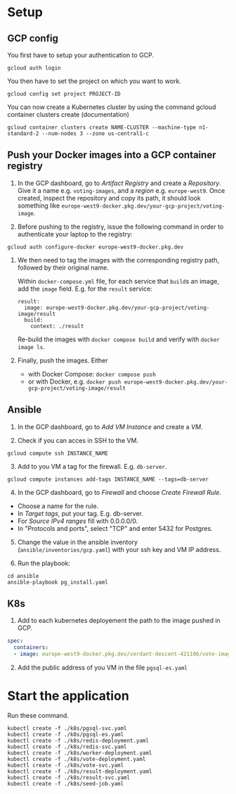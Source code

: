 # Setup

## GCP config

You first have to setup your authentication to GCP.

```shell
gcloud auth login
```

You then have to set the project on which you want to work.

```shell
gcloud config set project PROJECT-ID
```

You can now create a Kubernetes cluster by using the command gcloud container clusters create (documentation)

```shell
gcloud container clusters create NAME-CLUSTER --machine-type n1-standard-2 --num-nodes 3 --zone us-central1-c
```

## Push your Docker images into a GCP container registry

1. In the GCP dashboard, go to *Artifact Registry* and create a *Repository*.
Give it a name e.g. `voting-images`, and a *region* e.g. `europe-west9`.
Once created, inspect the repository and copy its path, it should look something like `europe-west9-docker.pkg.dev/your-gcp-project/voting-image`.

1. Before pushing to the registry, issue the following command in order to authenticate your laptop to the registry:

```shell
gcloud auth configure-docker europe-west9-docker.pkg.dev
```

1. We then need to tag the images with the corresponding registry path, followed by their original name.

    Within `docker-compose.yml` file, for each service that `build`s an image, add the `image` field. E.g. for the `result` service:
      ```
      result:
        image: europe-west9-docker.pkg.dev/your-gcp-project/voting-image/result
        build:
          context: ./result
      ```
      Re-build the images with `docker compose build` and verify with `docker image ls`.

 2. Finally, push the images. Either
    * with Docker Compose: `docker compose push`
    * or with Docker, e.g. `docker push europe-west9-docker.pkg.dev/your-gcp-project/voting-image/result`


## Ansible

1. In the GCP dashboard, go to *Add VM Instance* and create a *VM*.

2. Check if you can acces in SSH to the VM.

```shell
gcloud compute ssh INSTANCE_NAME
```

3. Add to you VM a tag for the firewall. E.g. `db-server`.

```shell
gcloud compute instances add-tags INSTANCE_NAME --tags=db-server
```

4. In the GCP dashboard, go to *Firewall* and choose *Create Firewall Rule*.

  * Choose a name for the rule.
  * In *Target tags*, put your tag. E.g. db-server.
  * For *Source IPv4 ranges* fill with 0.0.0.0/0.
  * In "Protocols and ports", select "TCP" and enter 5432 for Postgres.

5. Change the value in the ansible inventory (`ansible/inventories/gcp.yaml`) with your ssh key and VM IP address.

6. Run the playbook:

```shell
cd ansible
ansible-playbook pg_install.yaml
```

## K8s

1. Add to each kubernetes deployement the path to the image pushed in GCP.

```yaml
spec:
  containers:
  - image: europe-west9-docker.pkg.dev/verdant-descent-421106/vote-image/redis
```

2. Add the public address of you VM in the file `pgsql-es.yaml`

# Start the application

Run these command.

```shell
kubectl create -f ./k8s/pgsql-svc.yaml
kubectl create -f ./k8s/pgsql-es.yaml
kubectl create -f ./k8s/redis-deployment.yaml
kubectl create -f ./k8s/redis-svc.yaml
kubectl create -f ./k8s/worker-deployment.yaml
kubectl create -f ./k8s/vote-deployment.yaml
kubectl create -f ./k8s/vote-svc.yaml
kubectl create -f ./k8s/result-deployment.yaml
kubectl create -f ./k8s/result-svc.yaml
kubectl create -f ./k8s/seed-job.yaml
```
